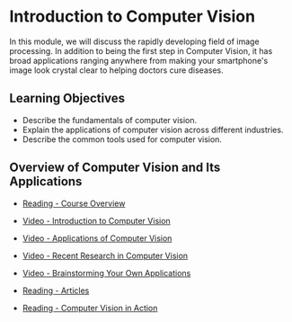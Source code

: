 # Introduction to Computer Vision

In this module, we will discuss the rapidly developing field of image processing. In addition to being the first step in Computer Vision, it has broad applications ranging anywhere from making your smartphone's image look crystal clear to helping doctors cure diseases.

## Learning Objectives

- Describe the fundamentals of computer vision.
- Explain the applications of computer vision across different industries.
- Describe the common tools used for computer vision.

## Overview of Computer Vision and Its Applications

- [Reading - Course Overview](https://www.coursera.org/learn/introduction-computer-vision-watson-opencv/supplement/p0ZN5/course-overview)

- [Video - Introduction to Computer Vision](https://www.coursera.org/learn/introduction-computer-vision-watson-opencv/lecture/YmBDp/introduction-to-computer-vision)

- [Video - Applications of Computer Vision](https://www.coursera.org/learn/introduction-computer-vision-watson-opencv/lecture/EEDvi/applications-of-computer-vision)

- [Video - Recent Research in Computer Vision](https://www.coursera.org/learn/introduction-computer-vision-watson-opencv/lecture/TKXkq/recent-research-in-computer-vision)

- [Video - Brainstorming Your Own Applications](https://www.coursera.org/learn/introduction-computer-vision-watson-opencv/lecture/HrBvk/brainstorming-your-own-applications)

- [Reading - Articles](https://www.ibm.com/case-studies/abu-dhabi-national-oil-company-adnoc)

- [Reading - Computer Vision in Action](https://cf-courses-data.s3.us.cloud-object-storage.appdomain.cloud/IBMDeveloperSkillsNetwork-CV0101EN-Coursera/labs/Module1/Computer_Vision_in_Action.md.html?origin=www.coursera.org)